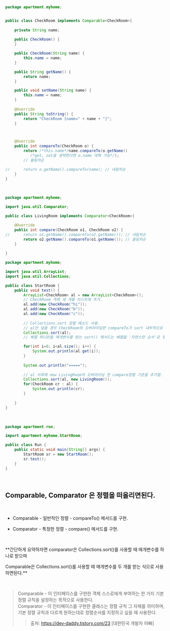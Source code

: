 <br/>

```java
package apartment.myhome;


public class CheckRoom implements Comparable<CheckRoom>{
	
	private String name;
	
	public CheckRoom() {	
	}

	public CheckRoom(String name) {
		this.name = name;
	}	

	public String getName() {
		return name;
	}

	public void setName(String name) {
		this.name = name;
	}
	
	@Override
	public String toString() {
		return "CheckRoom [name=" + name + "]";
	}



	@Override
	public int compareTo(CheckRoom o) {
		return /*this.name*/name.compareTo(o.getName()
           /*get, set을 생략한다면 o.name 대체 가능*/); 
        // 올림차순

//		return o.getName().compareTo(name); // 내림차순
	}
}
```

<br/>

```java
package apartment.myhome;

import java.util.Comparator;

public class LivingRoom implements Comparator<CheckRoom>{

	@Override
	public int compare(CheckRoom o1, CheckRoom o2) {
//		return o1.getName().compareTo(o2.getName()); // 내림차순
		return o2.getName().compareTo(o1.getName()); // 올림차순
	}
	
}
```

```java
package apartment.myhome;

import java.util.ArrayList;
import java.util.Collections;

public class StartRoom {
	public void test() {
		ArrayList<CheckRoom> al = new ArrayList<CheckRoom>();
		// CheckRoom 객체 세 개를 리스트에 추가.
		al.add(new CheckRoom("hi"));
		al.add(new CheckRoom("b"));
		al.add(new CheckRoom("c"));
		
		// Collections.sort 정렬 메소드 사용.
		// al만 넣을 경우 CheckRoom의 오버라이딩한 compareTo가 sort 내부적으로 호출되어 사용됨. (정렬 기준 재정의.)
		Collections.sort(al);
        // 배열 하나만을 매개변수를 받는 sort() 메서드는 배열을 '자연스런 순서'로 정렬

		for(int i=0; i<al.size(); i++) {
			System.out.println(al.get(i));
		}
		
		System.out.println("=====");
		
		// al 이후에 new LivingRoom의 오버라이딩 한 compare정렬 기준을 추가함. 
		Collections.sort(al, new LivingRoom());
		for(CheckRoom cr : al) {
			System.out.println(cr);
		}
		
	}
}
```

<br/>

```java
package apartment.run;

import apartment.myhome.StartRoom;

public class Run {
	public static void main(String[] args) {
		StartRoom sr = new StartRoom();
		sr.test();
	}
}
```

<br/>

## Comparable, Comparator 은 정렬을 떠올리면된다.

<br/>

* Comparable - 일반적인 정렬 - compareTo() 메서드를 구현.

* Comparator - 특정한 정렬 - compare() 메서드를 구현.

<br/>

**간단하게 요약하자면 comparator은 Collections.sort()를 사용할 때 매개변수를 하나로 받으며

Comparable은 Collections.sort()를 사용할 때 매개변수를 두 개를 받는 식으로 사용하면된다.**

<br/>

> Comparable - 이 인터페이스를 구현한 객체 스스로에게 부여하는 한 가지 기본 정렬 규칙을 설정하는 목적으로 사용한다. <br/>
> Comparator - 이 인터페이스를 구현한 클래스는 정렬 규칙 그 자체를 의미하며, 기본 정렬 규칙과 다르게 원하는대로 정렬순서를 지정하고 싶을 때 사용한다. <br/>
>> 출처: https://dev-daddy.tistory.com/23 [대한민국 개발자 아빠]

<br/>
